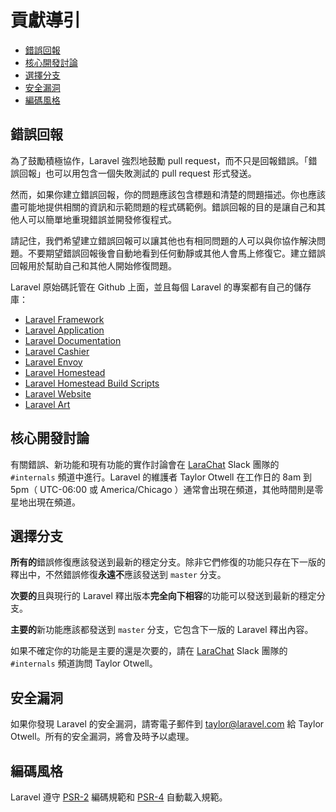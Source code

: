 # 貢獻導引

- [錯誤回報](#bug-reports)
- [核心開發討論](#core-development-discussion)
- [選擇分支](#which-branch)
- [安全漏洞](#security-vulnerabilities)
- [編碼風格](#coding-style)

<a name="bug-reports"></a>
## 錯誤回報

為了鼓勵積極協作，Laravel 強烈地鼓勵 pull request，而不只是回報錯誤。「錯誤回報」也可以用包含一個失敗測試的 pull request 形式發送。

然而，如果你建立錯誤回報，你的問題應該包含標題和清楚的問題描述。你也應該盡可能地提供相關的資訊和示範問題的程式碼範例。錯誤回報的目的是讓自己和其他人可以簡單地重現錯誤並開發修復程式。

請記住，我們希望建立錯誤回報可以讓其他也有相同問題的人可以與你協作解決問題。不要期望錯誤回報後會自動地看到任何動靜或其他人會馬上修復它。建立錯誤回報用於幫助自己和其他人開始修復問題。

Laravel 原始碼託管在 Github 上面，並且每個 Laravel 的專案都有自己的儲存庫：

- [Laravel Framework](https://github.com/laravel/framework)
- [Laravel Application](https://github.com/laravel/laravel)
- [Laravel Documentation](https://github.com/laravel/docs)
- [Laravel Cashier](https://github.com/laravel/cashier)
- [Laravel Envoy](https://github.com/laravel/envoy)
- [Laravel Homestead](https://github.com/laravel/homestead)
- [Laravel Homestead Build Scripts](https://github.com/laravel/settler)
- [Laravel Website](https://github.com/laravel/laravel.com)
- [Laravel Art](https://github.com/laravel/art)

<a name="core-development-discussion"></a>
## 核心開發討論

有關錯誤、新功能和現有功能的實作討論會在 [LaraChat](http://larachat.co) Slack 團隊的 `#internals` 頻道中進行。Laravel 的維護者 Taylor Otwell 在工作日的 8am 到 5pm（ UTC-06:00 或 America/Chicago ）通常會出現在頻道，其他時間則是零星地出現在頻道。

<a name="which-branch"></a>
## 選擇分支

**所有的**錯誤修復應該發送到最新的穩定分支。除非它們修復的功能只存在下一版的釋出中，不然錯誤修復**永遠不**應該發送到 `master` 分支。

**次要的**且與現行的 Laravel 釋出版本**完全向下相容**的功能可以發送到最新的穩定分支。

**主要的**新功能應該都發送到 `master` 分支，它包含下一版的 Laravel 釋出內容。

如果不確定你的功能是主要的還是次要的，請在 [LaraChat](http://larachat.co) Slack 團隊的 `#internals` 頻道詢問 Taylor Otwell。

<a name="security-vulnerabilities"></a>
## 安全漏洞

如果你發現 Laravel 的安全漏洞，請寄電子郵件到 <a href="mailto:taylor@laravel.com">taylor@laravel.com</a> 給 Taylor Otwell。所有的安全漏洞，將會及時予以處理。

<a name="coding-style"></a>
## 編碼風格

Laravel 遵守 [PSR-2](https://github.com/php-fig/fig-standards/blob/master/accepted/PSR-2-coding-style-guide.md) 編碼規範和 [PSR-4](https://github.com/php-fig/fig-standards/blob/master/accepted/PSR-4-autoloader.md) 自動載入規範。
